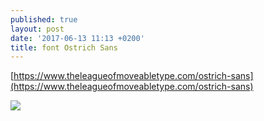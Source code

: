 ```yaml
---
published: true
layout: post
date: '2017-06-13 11:13 +0200'
title: font Ostrich Sans
---
```

[https://www.theleagueofmoveabletype.com/ostrich-sans](https://www.theleagueofmoveabletype.com/ostrich-sans)

![](https://d22lct1myh0s5f.cloudfront.net/images/ostrich-sans-4.jpeg)

